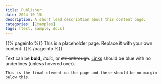 ```yaml
---
title: Publisher
date: 2024-10-15
description: A short lead description about this content page.
categories: [Examples]
tags: [test, sample, docs]
---
```


{{% pageinfo %}}
This is a placeholder page. Replace it with your own content.
{{% /pageinfo %}}

Text can be **bold**, _italic_, or ~~strikethrough~~. [Links](https://gohugo.io) should be blue with no underlines (unless hovered over).

```
This is the final element on the page and there should be no margin below this.
```